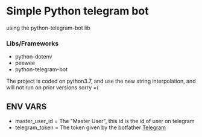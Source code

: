 # Simple Python telegram bot
using the python-telegram-bot lib

### Libs/Frameworks
  * python-dotenv
  * peewee
  * python-telegram-bot

The project is coded on python3.7, and use the new string interpolation, and will not run on prior versions sorry =(

  ## ENV VARS

  * master_user_id = The "Master User", this id is the id of user on telegram
  * telegram_token = The token given by the botfather [Telegram](https://telegram.me/botfather)